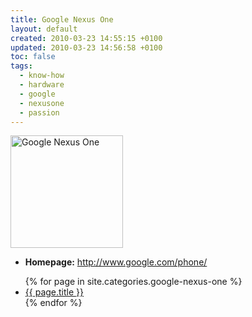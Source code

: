 ```yaml
---
title: Google Nexus One
layout: default
created: 2010-03-23 14:55:15 +0100
updated: 2010-03-23 14:56:58 +0100
toc: false
tags:
  - know-how
  - hardware
  - google
  - nexusone
  - passion
---
```

<img src="{{ site.url }}/assets/nexus_one.png" alt="Google Nexus One" height="180" />

  * **Homepage:** <http://www.google.com/phone/>

<ul>
{% for page in site.categories.google-nexus-one %}
  <li><a href="{{ page.url }}">{{ page.title }}</a></li>
{% endfor %}
</ul>

